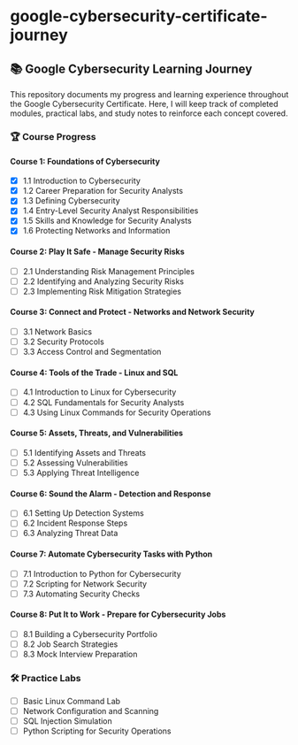 # google-cybersecurity-certificate-journey
## 📚 Google Cybersecurity Learning Journey

This repository documents my progress and learning experience throughout the Google Cybersecurity Certificate. Here, I will keep track of completed modules, practical labs, and study notes to reinforce each concept covered.

### 🏆 Course Progress

#### Course 1: Foundations of Cybersecurity
- [x] 1.1 Introduction to Cybersecurity
- [x] 1.2 Career Preparation for Security Analysts
- [x] 1.3 Defining Cybersecurity
- [x] 1.4 Entry-Level Security Analyst Responsibilities
- [x] 1.5 Skills and Knowledge for Security Analysts
- [x] 1.6 Protecting Networks and Information

#### Course 2: Play It Safe - Manage Security Risks
- [ ] 2.1 Understanding Risk Management Principles
- [ ] 2.2 Identifying and Analyzing Security Risks
- [ ] 2.3 Implementing Risk Mitigation Strategies

#### Course 3: Connect and Protect - Networks and Network Security
- [ ] 3.1 Network Basics
- [ ] 3.2 Security Protocols
- [ ] 3.3 Access Control and Segmentation

#### Course 4: Tools of the Trade - Linux and SQL
- [ ] 4.1 Introduction to Linux for Cybersecurity
- [ ] 4.2 SQL Fundamentals for Security Analysts
- [ ] 4.3 Using Linux Commands for Security Operations

#### Course 5: Assets, Threats, and Vulnerabilities
- [ ] 5.1 Identifying Assets and Threats
- [ ] 5.2 Assessing Vulnerabilities
- [ ] 5.3 Applying Threat Intelligence

#### Course 6: Sound the Alarm - Detection and Response
- [ ] 6.1 Setting Up Detection Systems
- [ ] 6.2 Incident Response Steps
- [ ] 6.3 Analyzing Threat Data

#### Course 7: Automate Cybersecurity Tasks with Python
- [ ] 7.1 Introduction to Python for Cybersecurity
- [ ] 7.2 Scripting for Network Security
- [ ] 7.3 Automating Security Checks

#### Course 8: Put It to Work - Prepare for Cybersecurity Jobs
- [ ] 8.1 Building a Cybersecurity Portfolio
- [ ] 8.2 Job Search Strategies
- [ ] 8.3 Mock Interview Preparation

### 🛠️ Practice Labs
- [ ] Basic Linux Command Lab
- [ ] Network Configuration and Scanning
- [ ] SQL Injection Simulation
- [ ] Python Scripting for Security Operations
